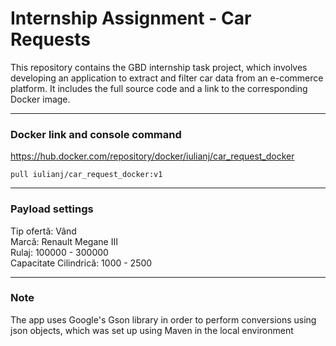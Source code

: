 # Internship Assignment - Car Requests
This repository contains the GBD internship task project, which involves developing an application to extract and filter car data from an e-commerce platform. It includes the full source code and a link to the corresponding Docker image.

---

### Docker link and console command
https://hub.docker.com/repository/docker/iulianj/car_request_docker

`pull iulianj/car_request_docker:v1`

---

### Payload settings 
Tip ofertă: Vând  
Marcă: Renault Megane III  
Rulaj: 100000 - 300000  
Capacitate Cilindrică: 1000 - 2500  

---

### Note  
The app uses Google's Gson library in order to perform conversions using json objects, which was set up using Maven in the local environment
